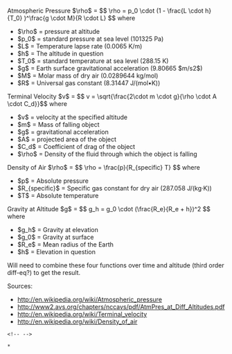 Atmospheric Pressure \$\\rho\$ = \$\$ \\rho = p_0 \\cdot (1 - \\frac{L \\cdot h}{T_0} )\^\\frac{g \\cdot M}{R \\cdot L} \$\$ where

-   \$\\rho\$ = pressure at altitude
-   \$p_0\$ = standard pressure at sea level (101325 Pa)
-   \$L\$ = Temperature lapse rate (0.0065 K/m)
-   \$h\$ = The altitude in question
-   \$T_0\$ = standard temperature at sea level (288.15 K)
-   \$g\$ = Earth surface gravitational acceleration (9.80665 \$m/s2\$)
-   \$M\$ = Molar mass of dry air (0.0289644 kg/mol)
-   \$R\$ = Universal gas constant (8.31447 J/(mol•K))

Terminal Velocity \$v\$ = \$\$ v = \\sqrt{\\frac{2\\cdot m \\cdot g}{\\rho \\cdot A \\cdot C_d}}\$\$ where

-   \$v\$ = velocity at the specified altitude
-   \$m\$ = Mass of falling object
-   \$g\$ = gravitational acceleration
-   \$A\$ = projected area of the object
-   \$C_d\$ = Coefficient of drag of the object
-   \$\\rho\$ = Density of the fluid through which the object is falling

Density of Air \$\\rho\$ = \$\$ \\rho = \\frac{p}{R\_{specific} T} \$\$ where

-   \$p\$ = Absolute pressure
-   \$R\_{specific}\$ = Specific gas constant for dry air (287.058 J/(kg·K))
-   \$T\$ = Absolute temperature

Gravity at Altitude \$g\$ = \$\$ g_h = g_0 \\cdot (\\frac{R_e}{R_e + h})\^2 \$\$ where

-   \$g_h\$ = Gravity at elevation
-   \$g_0\$ = Gravity at surface
-   \$R_e\$ = Mean radius of the Earth
-   \$h\$ = Elevation in question

Will need to combine these four functions over time and altitude (third order diff-eq?) to get the result.

Sources:

-   <http://en.wikipedia.org/wiki/Atmospheric_pressure>
-   <http://www2.avs.org/chapters/nccavs/pdf/AtmPres_at_Diff_Altitudes.pdf>
-   <http://en.wikipedia.org/wiki/Terminal_velocity>
-   <http://en.wikipedia.org/wiki/Density_of_air>

```{=html}
<!-- -->
```
    * 
